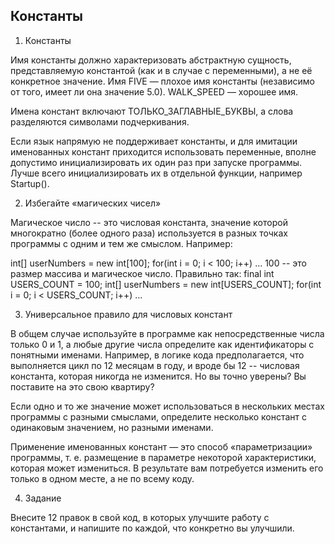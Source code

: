 ## Константы

1. Константы

Имя константы должно характеризовать абстрактную сущность, представляемую константой (как и в случае с переменными), а не её конкретное значение. Имя FIVE — плохое имя константы (независимо от того, имеет ли она значение 5.0). WALK_SPEED — хорошее имя.

Имена констант включают ТОЛЬКО_ЗАГЛАВНЫЕ_БУКВЫ, а слова разделяются символами подчеркивания.

Если язык напрямую не поддерживает константы, и для имитации именованных констант приходится использовать переменные, вполне допустимо инициализировать их один раз при запуске программы. Лучше всего инициализировать их в отдельной функции, например Startup().

2. Избегайте «магических чисел»

Магическое число -- это числовая константа, значение которой многократно (более одного раза) используется в разных точках программы с одним и тем же смыслом. Например:

int[] userNumbers = new int[100];
for(int i = 0; i < 100; i++) ...
100 -- это размер массива и магическое число. Правильно так:
final int USERS_COUNT = 100;
int[] userNumbers = new int[USERS_COUNT];
for(int i = 0; i < USERS_COUNT; i++) ...

3. Универсальное правило для числовых констант

В общем случае используйте в программе как непосредственные числа только 0 и 1, а любые другие числа определите как идентификаторы с понятными именами.
Например, в логике кода предполагается, что выполняется цикл по 12 месяцам в году, и вроде бы 12 -- числовая константа, которая никогда не изменится. Но вы точно уверены? Вы поставите на это свою квартиру?

Если одно и то же значение может использоваться в нескольких местах программы с разными смыслами, определите несколько констант с одинаковым значением, но разными именами.

Применение именованных констант — это способ «параметризации» программы, т. е. размещение в параметре некоторой характеристики, которая может измениться. В результате вам потребуется изменить его только в одном месте, а не по всему коду.

4. Задание

Внесите 12 правок в свой код, в которых улучшите работу с константами, и напишите по каждой, что конкретно вы улучшили.